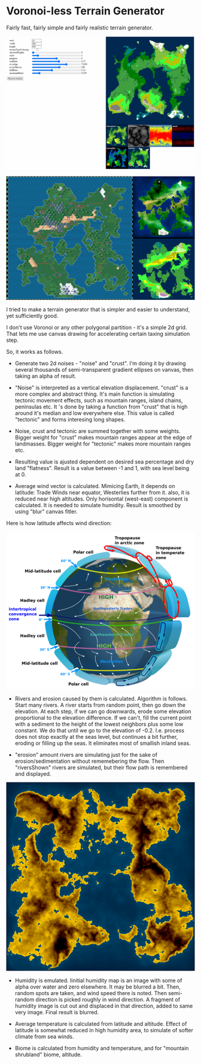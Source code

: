 # Voronoi-less Terrain Generator
Fairly fast, fairly simple and fairly realistic terrain generator.

![Screenshot](/screenshots/index.png)

![Screenshot](/screenshots/ThreeMaps.png)

I tried to make a terrain generator that is simpler and easier to understand, yet sufficiently good.

I don't use Voronoi or any other polygonal partition - it's a simple 2d grid.
That lets me use canvas drawing for accelerating certain taxing simulation step.

So, it works as follows.

* Generate two 2d noises - "noise" and "crust". I'm doing it by drawing several thousands of semi-transparent gradient ellipses on vanvas,
then taking an alpha of result.

*  "Noise" is interpreted as a vertical elevation displacement. "crust" is a more complex and abstract thing. It's main function
is simulating tectonic movement effects, such as mountain ranges, island chains, peninsulas etc. It 's done by taking a function from "crust" 
that is high around it's median and low  everywhere else. This value is called "tectonic" and forms interesing long shapes.

* Noise, crust and tectonic are summed together with some weights. Bigger weight for "crust" makes mountain ranges appear at the edge of landmasses.
Bigger weight for "tectonic" makes more mountain ranges etc.

* Resulting value is ajusted dependent on desired sea percentage and dry land "flatness". Result is a value between -1 and 1, with sea level being at 0.

* Average wind vector is calculated. Mimicing Earth, it depends on latitude: Trade Winds near equator, Westerlies further from it.
also, it is reduced near high altitudes. Only horisontal (west-east) component is calculated. It is needed to simulate humidity.
Result is smoothed by using "blur" canvas fitler.

Here is how latitude affects wind direction:

![Prevailing Winds](/screenshots/Prevailing&#32;Winds.png)

* Rivers and erosion caused by them is calculated. Algorithm is follows. Start many rivers. A river starts from random point, then go down the elevation.
At each step, if we can go downwards, erode some elevation proportional to the elevation difference. If we can't, fill the current point with a sediment to the height of the lowest neighbors plus some low constant. We do that until we go to the elevation of -0.2. I.e. process does not stop exactly at the seas level, but continues a bit further, eroding or filling up the seas. It eliminates most of smallish inland seas.

* "erosion" amount rivers are simulating just for the sake of erosion/sedimentation without rememebering the flow. Then "riversShown" rivers are simulated, but their flow path is remembered and displayed.

![Erosion Gif](/screenshots/ErosionBigGif.gif)

* Humidity is emulated. Iinitial humidity map is an image with some of alpha over water and zero elsewhere. It may be blurred a bit.
Then, random spots are taken, and wind speed there is noted. Then semi-random direction is picked roughly in wind direction. A fragment of humidity image
is cut out and displaced in that direction, added to same very image. Final result is blurred.

* Average temperature is calculated from latitude and altitude. Effect of latitude is somewhat reduced in high humidity area, to simulate of softer climate from sea winds.

* Biome is calculated from humidity and temperature, and for "mountain shrubland" biome, altitude.